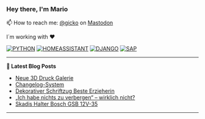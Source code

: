 ### Hey there, I'm Mario

📫 How to reach me: [@gicko](https://mastodon.online/@gicko) on <a rel="me" href="https://mastodon.online/@gicko">Mastodon</a>

I´m working with ❤️

[![PYTHON](https://img.shields.io/badge/Python-FFD43B?style=for-the-badge&logo=python&logoColor=blue)](https://www.python.org/) [![HOMEASSISTANT](https://img.shields.io/badge/Home%20Assistant-18BCF2?style=for-the-badge&logo=Home%20Assistant&logoColor=white)](https://www.home-assistant.io) [![DJANGO](https://img.shields.io/badge/Django-092E20?style=for-the-badge&logo=django&logoColor=green)](https://www.djangoproject.com) [![SAP](https://img.shields.io/badge/SAP-0FAAFF?style=for-the-badge&logo=sap&logoColor=white)](https://www.sap.com)

-------

**📝 Latest Blog Posts**

<!-- BLOG-POST-LIST:START -->
- [Neue 3D Druck Galerie](https://3ar.io/blog/neue-3d-druck-galerie/)
- [Changelog-System](https://3ar.io/blog/changelog-system/)
- [Dekorativer Schriftzug Beste Erzieherin](https://3ar.io/blog/dekorativer-schriftzug-beste-erzieherin/)
- [„Ich habe nichts zu verbergen“ – wirklich nicht?](https://3ar.io/blog/ich-habe-nichts-zu-verbergen-wirklich-nicht/)
- [Skadis Halter Bosch GSB 12V-35](https://3ar.io/blog/skadis-halter-bosch-gsb-12v-35/)
<!-- BLOG-POST-LIST:END -->

-------
